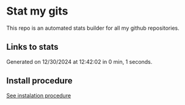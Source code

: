 # Stat my gits

This repo is an automated stats builder for all my github repositories.

## Links to stats


Generated on 12/30/2024 at 12:42:02 in 0 min, 1 seconds.

## Install procedure

[See instalation procedure](./src/install.md)
